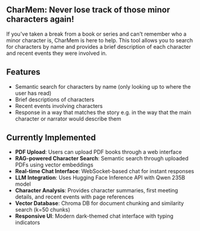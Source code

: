 ## CharMem: Never lose track of those minor characters again!

If you've taken a break from a book or series and can't remember who a minor character is, CharMem is here to help. This tool allows you to search for characters by name and provides a brief description of each character and recent events they were involved in.

## Features

-   Semantic search for characters by name (only looking up to where the user has read)
-   Brief descriptions of characters
-   Recent events involving characters
-   Response in a way that matches the story e.g. in the way that the main character or narrator would describe them

## Currently Implemented

-   **PDF Upload**: Users can upload PDF books through a web interface
-   **RAG-powered Character Search**: Semantic search through uploaded PDFs using vector embeddings
-   **Real-time Chat Interface**: WebSocket-based chat for instant responses
-   **LLM Integration**: Uses Hugging Face Inference API with Qwen 235B model
-   **Character Analysis**: Provides character summaries, first meeting details, and recent events with page references
-   **Vector Database**: Chroma DB for document chunking and similarity search (k=50 chunks)
-   **Responsive UI**: Modern dark-themed chat interface with typing indicators
